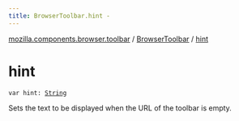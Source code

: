 ```yaml
---
title: BrowserToolbar.hint - 
---
```


[mozilla.components.browser.toolbar](../index.html) / [BrowserToolbar](index.html) / [hint](./hint.html)

# hint

`var hint: `[`String`](https://kotlinlang.org/api/latest/jvm/stdlib/kotlin/-string/index.html)

Sets the text to be displayed when the URL of the toolbar is empty.

